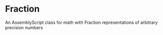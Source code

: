 # Fraction
An AssemblyScript class for math with Fraction representations of arbitrary precision numbers
